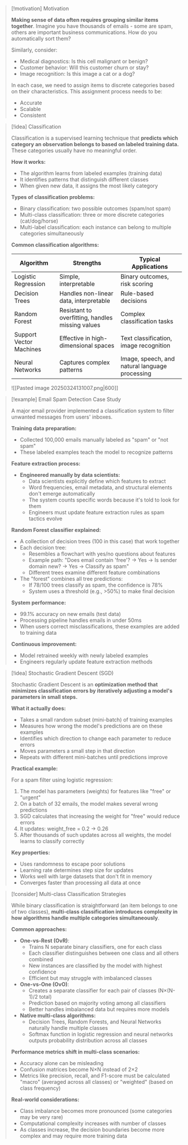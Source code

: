 > [!motivation] Motivation
> 
> **Making sense of data often requires grouping similar items together**. Imagine you have thousands of emails - some are spam, others are important business communications. How do you automatically sort them?
> 
> Similarly, consider:
> 
> - Medical diagnostics: Is this cell malignant or benign?
> - Customer behavior: Will this customer churn or stay?
> - Image recognition: Is this image a cat or a dog?
> 
> In each case, we need to assign items to discrete categories based on their characteristics. This assignment process needs to be:
> 
> - Accurate
> - Scalable
> - Consistent

> [!idea] Classification
> 
> Classification is a supervised learning technique that **predicts which category an observation belongs to based on labeled training data.** These categories usually have no meaningful order. 
> 
> **How it works:**
> 
> - The algorithm learns from labeled examples (training data)
> - It identifies patterns that distinguish different classes
> - When given new data, it assigns the most likely category
> 
> **Types of classification problems:**
> 
> - Binary classification: two possible outcomes (spam/not spam)
> - Multi-class classification: three or more discrete categories (cat/dog/horse)
> - Multi-label classification: each instance can belong to multiple categories simultaneously
> 
> **Common classification algorithms:**
> 
> |Algorithm|Strengths|Typical Applications|
> |---|---|---|
> |Logistic Regression|Simple, interpretable|Binary outcomes, risk scoring|
> |Decision Trees|Handles non-linear data, interpretable|Rule-based decisions|
> |Random Forest|Resistant to overfitting, handles missing values|Complex classification tasks|
> |Support Vector Machines|Effective in high-dimensional spaces|Text classification, image recognition|
> |Neural Networks|Captures complex patterns|Image, speech, and natural language processing|
> 
> ![[Pasted image 20250324131007.png|600]]

> [!example] Email Spam Detection Case Study
> 
> A major email provider implemented a classification system to filter unwanted messages from users' inboxes.
> 
> **Training data preparation:**
> 
> - Collected 100,000 emails manually labeled as "spam" or "not spam"
> - These labeled examples teach the model to recognize patterns
> 
> **Feature extraction process:**
> 
> - **Engineered manually by data scientists:**
>     - Data scientists explicitly define which features to extract
>     - Word frequencies, email metadata, and structural elements don't emerge automatically
>     - The system counts specific words because it's told to look for them
>     - Engineers must update feature extraction rules as spam tactics evolve
> 
> **Random Forest classifier explained:**
> 
> - A collection of decision trees (100 in this case) that work together
> - Each decision tree:
>     - Resembles a flowchart with yes/no questions about features
>     - Example path: "Does email contain 'free'? → Yes → Is sender domain new? → Yes → Classify as spam"
>     - Different trees examine different feature combinations
> - The "forest" combines all tree predictions:
>     - If 78/100 trees classify as spam, the confidence is 78%
>     - System uses a threshold (e.g., >50%) to make final decision
> 
> **System performance:**
> 
> - 99.1% accuracy on new emails (test data)
> - Processing pipeline handles emails in under 50ms
> - When users correct misclassifications, these examples are added to training data
> 
> **Continuous improvement:**
> 
> - Model retrained weekly with newly labeled examples
> - Engineers regularly update feature extraction methods

> [!idea] Stochastic Gradient Descent (SGD)
> 
> Stochastic Gradient Descent is an **optimization method that minimizes classification errors by iteratively adjusting a model's parameters in small steps.**
> 
> **What it actually does:**
> 
> - Takes a small random subset (mini-batch) of training examples
> - Measures how wrong the model's predictions are on these examples
> - Identifies which direction to change each parameter to reduce errors
> - Moves parameters a small step in that direction
> - Repeats with different mini-batches until predictions improve
> 
> **Practical example:**
> 
> For a spam filter using logistic regression:
> 
> 1. The model has parameters (weights) for features like "free" or "urgent"
> 2. On a batch of 32 emails, the model makes several wrong predictions
> 3. SGD calculates that increasing the weight for "free" would reduce errors
> 4. It updates: weight_free = 0.2 → 0.26
> 5. After thousands of such updates across all weights, the model learns to classify correctly
> 
> **Key properties:**
> 
> - Uses randomness to escape poor solutions
> - Learning rate determines step size for updates
> - Works well with large datasets that don't fit in memory
> - Converges faster than processing all data at once

> [!consider] Multi-class Classification Strategies
> 
> While binary classification is straightforward (an item belongs to one of two classes), **multi-class classification introduces complexity in how algorithms handle multiple categories simultaneously**.
> 
> **Common approaches:**
> 
> - **One-vs-Rest (OvR)**:
>     - Trains N separate binary classifiers, one for each class
>     - Each classifier distinguishes between one class and all others combined
>     - New instances are classified by the model with highest confidence
>     - Efficient but may struggle with imbalanced classes
> - **One-vs-One (OvO)**:
>     - Creates a separate classifier for each pair of classes (N×(N-1)/2 total)
>     - Prediction based on majority voting among all classifiers
>     - Better handles imbalanced data but requires more models
> - **Native multi-class algorithms:**
>     - Decision Trees, Random Forests, and Neural Networks naturally handle multiple classes
>     - Softmax function in logistic regression and neural networks outputs probability distribution across all classes
> 
> **Performance metrics shift in multi-class scenarios:**
> 
> - Accuracy alone can be misleading
> - Confusion matrices become N×N instead of 2×2
> - Metrics like precision, recall, and F1-score must be calculated "macro" (averaged across all classes) or "weighted" (based on class frequency)
> 
> **Real-world considerations:**
> 
> - Class imbalance becomes more pronounced (some categories may be very rare)
> - Computational complexity increases with number of classes
> - As classes increase, the decision boundaries become more complex and may require more training data